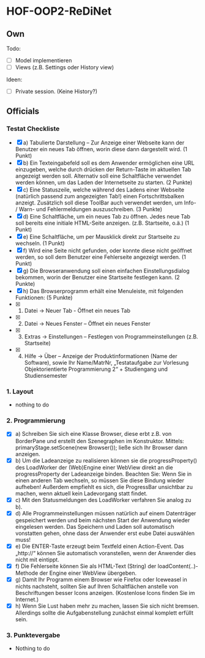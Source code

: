 # HOF-OOP2-ReDiNet

## Own
Todo:
- [ ] Model implementieren
- [ ] Views (z.B. Settings oder History view)

Ideen:
- [ ] Private session. (Keine History?)

## Officials

### Testat Checkliste
- [x] a) Tabulierte Darstellung – Zur Anzeige einer Webseite kann der Benutzer ein neues Tab öffnen, worin diese dann dargestellt wird. (1 Punkt)
- [x] b) Ein Texteingabefeld soll es dem Anwender ermöglichen eine URL einzugeben, welche durch drücken der Return-Taste im aktuellen Tab angezeigt werden soll. Alternativ soll eine Schaltfläche verwendet werden können, um das Laden der Internetseite zu starten. (2 Punkte)
- [x] c) Eine Statuszeile, welche während des Ladens einer Webseite (natürlich passend zum angezeigten Tab!) einen Fortschrittsbalken anzeigt. Zusätzlich soll diese ToolBar auch verwendet werden, um Info- / Warn- und Fehlermeldungen auszuschreiben. (3 Punkte)
- [x] d) Eine Schaltfläche, um ein neues Tab zu öffnen. Jedes neue Tab soll bereits eine initiale HTML-Seite anzeigen. (z.B. Startseite, o.ä.) (1 Punkt)
- [x] e) Eine Schaltfläche, um per Mausklick direkt zur Startseite zu wechseln. (1 Punkt)
- [x] f) Wird eine Seite nicht gefunden, oder konnte diese nicht geöffnet werden, so soll dem Benutzer eine Fehlerseite angezeigt werden. (1 Punkt)
- [x] g) Die Browseranwendung soll einen einfachen Einstellungsdialog bekommen, worin der Benutzer eine Startseite festlegen kann. (2 Punkte)
- [x] h) Das Browserprogramm erhält eine Menuleiste, mit folgenden Funktionen: (5 Punkte)
- [x] 1. Datei → Neuer Tab - Öffnet ein neues Tab
- [x] 2. Datei → Neues Fenster – Öffnet ein neues Fenster
- [x] 3. Extras → Einstellungen – Festlegen von Programmeinstellungen (z.B. Startseite)
- [x] 4. Hilfe → Über – Anzeige der Produktinformationen (Name der Software), sowie Ihr Name/MatrNr, „Testataufgabe zur Vorlesung Objektorientierte Programmierung 2“ + Studiengang und Studiensemester

### 1. Layout
- nothing to do

### 2. Programmierung 
- [x] a) Schreiben Sie sich eine Klasse Browser, diese erbt z.B. von BorderPane und erstellt den Szenegraphen im Konstruktor. Mittels: primaryStage.setScene(new Browser()); ließe sich Ihr Browser dann anzeigen.
- [x] b) Um die Ladeanzeige zu realisieren können sie die progressProperty() des LoadWorker der (Web)Engine einer WebView direkt an die progressProperty der Ladeanzeige binden. Beachten Sie: Wenn Sie in einen anderen Tab wechseln, so müssen Sie diese Bindung wieder aufheben! Außerdem empfiehlt es sich, die ProgressBar unsichtbar zu machen, wenn aktuell kein Ladevorgang statt findet.
- [x] c) Mit den Statusmeldungen des LoadWorker verfahren Sie analog zu b).
- [x] d) Alle Programmeinstellungen müssen natürlich auf einem Datenträger gespeichert werden und beim nächsten Start der Anwendung wieder eingelesen werden. Das Speichern und Laden soll automatisch vonstatten gehen, ohne dass der Anwender erst eube Datei auswählen muss!
- [x] e) Die ENTER-Taste erzeugt beim Textfeld einen Action-Event. Das „http://“ können Sie automatisch voranstellen, wenn der Anwender dies nicht mit eintippt.
- [x] f) Die Fehlerseite können Sie als HTML-Text (String) der loadContent(..)-Methode der Engine einer WebView übergeben.
- [x] g) Damit Ihr Programm einem Browser wie Firefox oder Iceweasel in nichts nachsteht, sollten Sie auf Ihren Schaltflächen anstelle von Beschriftungen besser Icons anzeigen. (Kostenlose Icons finden Sie im Internet.)
- [x] h) Wenn Sie Lust haben mehr zu machen, lassen Sie sich nicht bremsen. Allerdings sollte die Aufgabenstellung zunächst einmal komplett erfüllt sein.

### 3. Punktevergabe
- Nothing to do